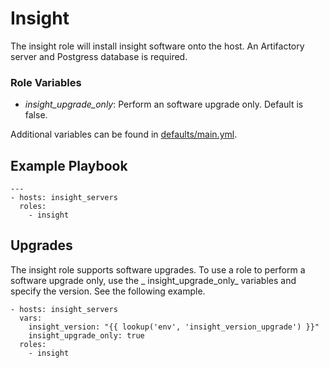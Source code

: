 # Insight

The insight role will install insight software onto the host. An Artifactory server and Postgress database is required.

### Role Variables

* _insight_upgrade_only_: Perform an software upgrade only. Default is false.

Additional variables can be found in [defaults/main.yml](./defaults/main.yml).

## Example Playbook

```
---
- hosts: insight_servers
  roles:
    - insight
```

## Upgrades

The insight role supports software upgrades. To use a role to perform a software upgrade only, use the _
insight_upgrade_only_ variables and specify the version. See the following example.

```
- hosts: insight_servers
  vars:
    insight_version: "{{ lookup('env', 'insight_version_upgrade') }}"
    insight_upgrade_only: true
  roles:
    - insight
```